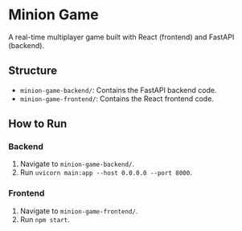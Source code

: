 # Minion Game

A real-time multiplayer game built with React (frontend) and FastAPI (backend).

## Structure

- `minion-game-backend/`: Contains the FastAPI backend code.
- `minion-game-frontend/`: Contains the React frontend code.

## How to Run

### Backend
1. Navigate to `minion-game-backend/`.
2. Run `uvicorn main:app --host 0.0.0.0 --port 8000`.

### Frontend
1. Navigate to `minion-game-frontend/`.
2. Run `npm start`.
